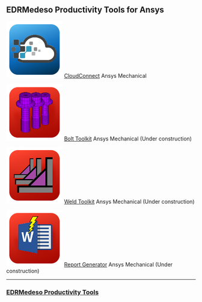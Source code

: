 ## EDRMedeso Productivity Tools for Ansys
![CloudConnect](images/rescale_icon.png) [CloudConnect](https://edromedeso.github.io/CloudConnect) Ansys Mechanical

![BoltToolkit](images/Bolt_Toolkit_icon.png) [Bolt Toolkit](https://edromedeso.github.io/ACT_BoltToolkit) Ansys Mechanical (Under construction)

![WeldToolkit](images/Weld_Toolkit_icon.png) [Weld Toolkit](https://edromedeso.github.io/ACT_WeldToolkit) Ansys Mechanical (Under construction)

![ReportGenerator](images/ReportGenerator_icon.png) [Report Generator](https://edromedeso.github.io/ACT_ReportGenerator) Ansys Mechanical (Under construction)

***
### [EDRMedeso Productivity Tools](https://digitallabs.edrmedeso.com/appstore)
